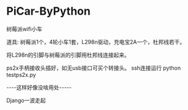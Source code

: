 # PiCar-ByPython
树莓派wifi小车

道具: 树莓派1个，4轮小车1套，L298n驱动，充电宝2A一个，杜邦线若干。

将L298n的引脚与树莓派的引脚用杜邦线连接起来。

ps2x手柄接收头插好，如无usb接口可买个转接头。
ssh连接运行 python testps2x.py

----这样好像没啥用处-----

Django一波走起
